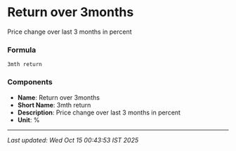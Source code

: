 # Return over 3months
Price change over last 3 months in percent

### Formula
```text
3mth return
```


### Components
- **Name**: Return over 3months
- **Short Name**: 3mth return
- **Description**: Price change over last 3 months in percent
- **Unit**: %

---
*Last updated: Wed Oct 15 00:43:53 IST 2025*

